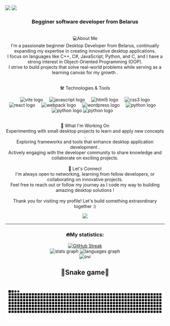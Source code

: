 
<div display="flex" flex-wrap="wrap">
  <img width="45%"  src="https://readme-typing-svg.herokuapp.com?font=Jim+Nightshade&size=35&pause=1000&duration=3000&color=FFFFFFC5&multiline=true&height=400&width=400&lines=Together+in+death%2C+woah-woah;Would+you+die+tonight+for+love%3F;Baby%2C+join+in+me+death;Won't+you+dieeeeeeeeee??????????../)"></a>
    <img width="40%" src="https://i.gifer.com/3Bu6.gif">
</div>
<h3 align="center">Begginer software developer from Belarus</h3>
<br>

<div align="center">
💻About Me <br>
I'm a passionate beginner Desktop Developer from Belarus, continually expanding my expertise in creating innovative desktop applications.  <br>
I focus on languages like C++, C#, JavaScript, Python, and C, and I have a strong interest in Object-Oriented Programming (OOP).  <br>
I strive to build projects that solve real-world problems while serving as a learning canvas for my growth .<br>
<br>

    
🛠️ Technologies & Tools <br>
<div align="center">
  <img width="12" />
  <img src="https://cdn-icons-png.flaticon.com/256/6132/6132222.png" height="40" alt="vite logo"  />
  <img width="12" />
  <img src="https://cdn.jsdelivr.net/gh/devicons/devicon/icons/javascript/javascript-original.svg" height="40" alt="javascript logo"  />
  <img width="12" />
  <img src="https://cdn.jsdelivr.net/gh/devicons/devicon/icons/html5/html5-original.svg" height="40" alt="html5 logo"  />
  <img width="12" />
  <img src="https://cdn.jsdelivr.net/gh/devicons/devicon/icons/css3/css3-original.svg" height="40" alt="css3 logo"  />
  <img width="12" />
  <img src="https://cdn.jsdelivr.net/gh/devicons/devicon/icons/react/react-original.svg" height="40" alt="react logo"  />
  <img width="12" />
  <img src="https://static-00.iconduck.com/assets.00/c-sharp-c-icon-912x1024-j3yidw37.png" height="40" alt="webpack logo"  />
  <img width="12" />
  <img src="https://img.icons8.com/?size=512&id=40670&format=png" height="40" alt="wordpress logo"  />
  <img width="12" />
  <img src="https://skillicons.dev/icons?i=py" height="40" alt="python logo"  />
  <img width="12" />
  <img src="https://img.icons8.com/ios11/512/FFFFFF/github.png" height="40" alt="python logo"  />
  <img src="https://download.logo.wine/logo/Vim_(text_editor)/Vim_(text_editor)-Logo.wine.png" height="40" alt="python logo"  />
  <img width="12" />
</div>
<br>

🚀 What I'm Working On <br>
Experimenting with small desktop projects to learn and apply new concepts . <br>
Exploring frameworks and tools that enhance desktop application development . <br>
Actively engaging with the developer community to share knowledge and collaborate on exciting projects.
<br><br>
🤝 Let's Connect <br>
I'm always open to networking, learning from fellow developers, or collaborating on innovative projects.  <br>
Feel free to reach out or follow my journey as I code my way to building amazing desktop solutions ! <br>
<br>
Thank you for visiting my profile! Let's build something extraordinary together :)
 </div>
 <div align="center"> 
  <a href="antipovalexey476@gmail.com">
    <img src="https://img.shields.io/badge/Gmail-D14836?style=for-the-badge&logo=gmail&logoColor=white"/>
  </a>
</div>
 <hr/>
 
<h3 align="center">🔥My statistics:</h3>
<div align="center">
    <a href="https://git.io/streak-stats"><img src="https://streak-stats.demolab.com?user=semsotsemm&theme=github-dark-blue&border_radius=9" alt="GitHub Streak" /></a>
</div>
<div align="center">
  <img src="https://github-readme-stats.vercel.app/api?username=semsotsemm&hide_title=false&hide_rank=false&show_icons=true&include_all_commits=true&count_private=true&disable_animations=false&theme=dracula&locale=en&hide_border=false&order=1" height="150" alt="stats graph"/>
  <img src="https://github-readme-stats.vercel.app/api/top-langs?username=semsotsemm&locale=en&hide_title=false&layout=compact&card_width=320&langs_count=5&theme=dracula&hide_border=false&order=2" height="150" alt="languages graph"  />
</div>
 <div align="center">
<img width=450 src="https://leetcard.jacoblin.cool/4qkkr1pWqo?theme=wtf&font=Tomorrow" alt="ovi"/>
 </div>
 <div align="center">
  <h2>🐍Snake game🐍</h2>
  <br>
  <img alt="snake eating my contributions" src="https://raw.githubusercontent.com/m0loko/m0loko/output/github-contribution-grid-snake.svg" />
  <br/>
</div> 


    
    
